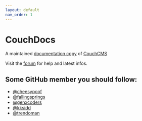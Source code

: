 ```yaml
---
layout: default
nav_order: 1
---
```


# CouchDocs
A maintained [documentation copy](https://github.com/CouchCMS/Documentation/) of [CouchCMS](https://github.com/CouchCMS/CouchCMS)

Visit the [forum](http://www.couchcms.com/forum/) for help and latest infos.

## Some GitHub member you should follow:
*   [@cheesypoof](https://github.com/cheesypoof)
*   [@fallingsprings](https://github.com/fallingsprings)
*   [@genxcoders](https://github.com/genxcoders)
*   [@kksidd](https://github.com/kksidd)
*   [@trendoman](https://github.com/trendoman)

